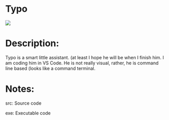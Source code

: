 # Typo

![](https://github.com/DeveloperWOW64/Typo/Pictures/Typo.png)

# Description:

Typo is a smart little assistant. (at least I hope he will be when I finish him.
I am coding him in VS Code.
He is not really visual, rather, he is command line based (looks like a command terminal.

# Notes:

src: Source code

exe: Executable code
